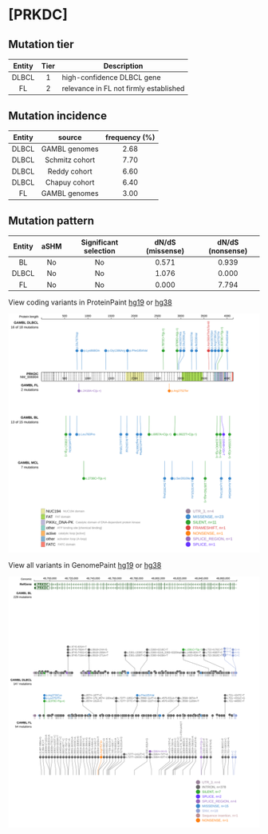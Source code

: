 # [PRKDC]

## Mutation tier

|Entity|Tier|Description                           |
|:------:|:----:|--------------------------------------|
|DLBCL |1   |high-confidence DLBCL gene            |
|FL    |2   |relevance in FL not firmly established|
## Mutation incidence

|Entity|source        |frequency (%)|
|:------:|:--------------:|:-------------:|
|DLBCL |GAMBL genomes |2.68         |
|DLBCL |Schmitz cohort|7.70         |
|DLBCL |Reddy cohort  |6.60         |
|DLBCL |Chapuy cohort |6.40         |
|FL    |GAMBL genomes |3.00         |

## Mutation pattern

|Entity|aSHM|Significant selection|dN/dS (missense)|dN/dS (nonsense)|
|:------:|:----:|:---------------------:|:----------------:|:----------------:|
|BL    |No  |No                   |0.571           |0.939           |
|DLBCL |No  |No                   |1.076           |0.000           |
|FL    |No  |No                   |0.000           |7.794           |




View coding variants in ProteinPaint [hg19](https://www.bcgsc.ca/downloads/morinlab/GAMBL/test/genes/PRKDC_protein.html)  or [hg38](https://www.bcgsc.ca/downloads/morinlab/GAMBL/test/genes/PRKDC_protein_hg38.html)

![image](images/proteinpaint/PRKDC_NM_006904.svg)

View all variants in GenomePaint [hg19](https://www.bcgsc.ca/downloads/morinlab/GAMBL/test/genes/PRKDC.html)  or [hg38](https://www.bcgsc.ca/downloads/morinlab/GAMBL/test/genes/PRKDC_hg38.html)

![image](images/proteinpaint/PRKDC.svg)
